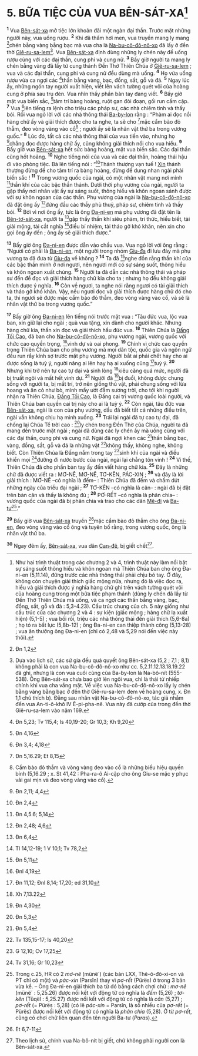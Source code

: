 # 5. BỮA TIỆC CỦA VUA BÊN-SÁT-XA[^1]
<sup><b>1</b></sup> Vua [Bên-sát-xa]() mở tiệc lớn khoản đãi một ngàn đại thần. Trước mặt những người này, vua uống rượu. <sup><b>2</b></sup> Khi đã thấm hơi men, vua truyền mang ly mang [^1*]chén bằng vàng bằng bạc mà vua cha là [Na-bu-cô-đô-nô-xo]() đã lấy ở đền thờ [Giê-ru-sa-lem]()[^2]. Vua [Bên-sát-xa]() định dùng những ly chén này để uống rượu cùng với các đại thần, cung phi và cung nữ. <sup><b>3</b></sup> Bấy giờ người ta mang ly chén bằng vàng đã lấy từ cung thánh Đền Thờ Thiên Chúa ở [Giê-ru-sa-lem]() ; vua và các đại thần, cung phi và cung nữ đều dùng mà uống. <sup><b>4</b></sup> Họ vừa uống rượu vừa ca ngợi các [^2*]thần bằng vàng, bạc, đồng, sắt, gỗ và đá. <sup><b>5</b></sup> Ngay lúc ấy, những ngón tay người xuất hiện, viết lên vách tường quét vôi của hoàng cung ở phía sau trụ đèn. Vua nhìn thấy phần bàn tay đang viết. <sup><b>6</b></sup> Bấy giờ mặt vua biến sắc, [^3*]tâm trí bàng hoàng, ruột gan đòi đoạn, gối run cầm cập. <sup><b>7</b></sup> Vua [^4*]lên tiếng ra lệnh cho triệu các pháp sư, các nhà chiêm tinh và thầy bói. Rồi vua ngỏ lời với các nhà thông thái [Ba-by-lon]() rằng : “Phàm ai đọc nổi hàng chữ ấy và giải thích được cho ta nghe, ta sẽ cho [^5*]mặc cẩm bào đỏ thẫm, đeo vòng vàng vào cổ[^3] ; người ấy sẽ là nhân vật thứ ba trong vương quốc.” <sup><b>8</b></sup> Lúc đó, tất cả các nhà thông thái của vua tiến vào, nhưng họ [^6*]chẳng đọc được hàng chữ ấy, cũng không giải thích nổi cho vua hiểu. <sup><b>9</b></sup> Bấy giờ vua [Bên-sát-xa]() hết sức bàng hoàng, mặt vua biến sắc. Các đại thần cũng hốt hoảng. <sup><b>10</b></sup> Nghe tiếng nói của vua và các đại thần, hoàng thái hậu đi vào phòng tiệc. Bà lên tiếng nói : “[^7*]Thánh thượng vạn tuế ! [Xin]() thánh thượng đừng để cho tâm trí ra bàng hoàng, đừng để dung nhan ngài phải biến sắc ! <sup><b>11</b></sup> Trong vương quốc của ngài, có một nhân vật mang nơi mình [^8*]thần khí của các bậc thần thánh. Dưới thời phụ vương của ngài, người ta gặp thấy nơi nhân vật ấy sự sáng suốt, thông hiểu và khôn ngoan sánh được với sự khôn ngoan của các thần. Phụ vương của ngài là [Na-bu-cô-đô-nô-xo]() đã đặt ông ấy [^9*]đứng đầu các thầy phù thuỷ, pháp sư, chiêm tinh và thầy bói. <sup><b>12</b></sup> Bởi vì nơi ông ấy, tức là ông [Đa-ni-en]() mà phụ vương đã đặt tên là [Bên-tơ-sát-xa](), người ta [^10*]gặp thấy thần khí siêu phàm, tri thức, hiểu biết, tài giải mộng, tài cắt nghĩa [^11*]điều bí nhiệm, tài tháo gỡ khó khăn, nên xin cho gọi ông ấy đến ; ông ấy sẽ giải thích được.”

<sup><b>13</b></sup> Bấy giờ ông [Đa-ni-en]() được dẫn vào chầu vua. Vua ngỏ lời với ông rằng : “Ngươi có phải là [Đa-ni-en](), một người trong nhóm [Giu-đa]() đi lưu đày mà phụ vương ta đã đưa từ [Giu-đa]() về không ? <sup><b>14</b></sup> Ta đã [^12*]nghe đồn rằng thần khí của các bậc thần minh ở nơi ngươi, nên ngươi mới có sự sáng suốt, thông hiểu và khôn ngoan xuất chúng. <sup><b>15</b></sup> Người ta đã dẫn các nhà thông thái và pháp sư đến để đọc và giải thích hàng chữ kia cho ta ; nhưng họ đều không giải thích được ý nghĩa. <sup><b>16</b></sup> Còn về ngươi, ta nghe nói rằng ngươi có tài giải thích và tháo gỡ khó khăn. Vậy, nếu ngươi đọc và giải thích được hàng chữ đó cho ta, thì ngươi sẽ được mặc cẩm bào đỏ thẫm, đeo vòng vàng vào cổ, và sẽ là nhân vật thứ ba trong vương quốc.”

<sup><b>17</b></sup> Bấy giờ ông [Đa-ni-en]() lên tiếng nói trước mặt vua : “Tâu đức vua, lộc vua ban, xin giữ lại cho ngài ; quà vua tặng, xin dành cho người khác. Nhưng hàng chữ kia, thần xin đọc và giải thích hầu đức vua. <sup><b>18</b></sup> Thiên Chúa là [Đấng Tối Cao](), đã ban cho [Na-bu-cô-đô-nô-xo](), phụ vương ngài, vương quốc với chức cao quyền trọng, [^13*]vinh dự và oai phong. <sup><b>19</b></sup> Chính vì chức cao quyền trọng Thiên Chúa ban cho phụ vương mà mọi dân tộc, quốc gia và ngôn ngữ đều run rẩy kính sợ trước mặt phụ vương. Người bắt ai phải chết hay cho ai được sống là tuỳ ý, người nâng ai lên hay hạ ai xuống cũng [^14*]tuỳ ý. <sup><b>20</b></sup> Nhưng khi trở nên tự cao tự đại và sinh lòng [^15*]kiêu căng quá mức, người đã bị truất ngôi và mất hết vinh dự. <sup><b>21</b></sup> Người đã [^16*]bị đuổi, không được chung sống với người ta, bị mất trí, trở nên giống thú vật, phải chung sống với lừa hoang và ăn cỏ như bò, mình mẩy ướt đẫm sương trời, cho tới khi người nhận ra Thiên Chúa, [Đấng Tối Cao](), là Đấng cai trị vương quốc loài người, và Thiên Chúa ban quyền cai trị này cho ai là tuỳ ý. <sup><b>22</b></sup> Còn ngài, tâu đức vua [Bên-sát-xa](), ngài là con của phụ vương, dầu đã biết tất cả những điều trên, ngài vẫn không chịu hạ mình xuống. <sup><b>23</b></sup> Trái lại ngài đã tự cao tự đại, đã chống lại Chúa Tể trời cao : [^17*]ly chén trong Đền Thờ của Chúa, người ta đã mang đến trước mặt ngài ; ngài đã dùng các ly chén ấy mà uống cùng với các đại thần, cung phi và cung nữ. Ngài đã ngợi khen các [^18*]thần bằng bạc, vàng, đồng, sắt, gỗ và đá là những vật [^19*]không thấy, không nghe, không biết. Còn Thiên Chúa là Đấng nắm trong tay [^20*]sinh khí của ngài và điều khiển mọi [^21*]đường đi nước bước của ngài, ngài lại chẳng tôn vinh ! <sup><b>24</b></sup> Vì thế, Thiên Chúa đã cho phần bàn tay ấy đến viết hàng chữ kia. <sup><b>25</b></sup> Đây là những chữ đã được viết ra : MƠ-NÊ, MƠ-NÊ, TƠ-KÊN, PÁC-XIN ; <sup><b>26</b></sup> và đây là lời giải thích : MƠ-NÊ –có nghĩa là đếm– : Thiên Chúa đã đếm và chấm dứt những ngày của triều đại ngài ; <sup><b>27</b></sup> TƠ-KÊN –có nghĩa là cân– : ngài đã bị đặt trên bàn cân và thấy là không đủ ; <sup><b>28</b></sup> PƠ-RẾT –có nghĩa là phân chia– : vương quốc của ngài đã bị phân chia và trao cho các dân [Mê-đi]() và [Ba-tư]()[^4].”

<sup><b>29</b></sup> Bấy giờ vua [Bên-sát-xa]() truyền [^22*]mặc cẩm bào đỏ thẫm cho ông [Đa-ni-en](), đeo vòng vàng vào cổ ông và tuyên bố rằng, trong vương quốc, ông là nhân vật thứ ba.

<sup><b>30</b></sup> Ngay đêm ấy, [Bên-sát-xa](), vua dân [Can-đê](), bị giết chết[^5].

[^1]: Như hai trình thuật trong các chương 2 và 4, trình thuật này làm nổi bật sự sáng suốt thông hiểu và khôn ngoan mà Thiên Chúa ban cho ông Đa-ni-en (5,11.14), đứng trước các nhà thông thái phải chịu bó tay. Ở đây, không còn chuyện giải thích giấc mộng nữa, nhưng đó là việc đọc ra, hiểu và giải thích được ý nghĩa hàng chữ ghi trên vách tường quét vôi của hoàng cung trong một bữa tiệc phạm thánh (dùng ly chén đã lấy từ Đền Thờ Thiên Chúa mà uống, và ca ngợi các thần bằng vàng, bạc, đồng, sắt, gỗ và đá : 5,3-4.23). Cấu trúc chung của ch. 5 này giống như cấu trúc của các chương 2 và 4 : sự kiện (giấc mộng ; hàng chữ lạ xuất hiện) (5,1-5) ; vua bối rối, triệu các nhà thông thái đến giải thích (5,6-8a) ; họ tỏ ra bất lực (5,8b-12) ; ông Đa-ni-en can thiệp thành công (5,13-28) ; vua ân thưởng ông Đa-ni-en (chỉ có 2,48 và 5,29 nói đến việc này thôi).
[^2]: Dựa vào lịch sử, các sử gia đều quả quyết ông Bên-sát-xa (5,2 ; 7,1 ; 8,1) không phải là con vua Na-bu-cô-đô-nô-xo như cc. 5,2.11.12.13.18.19.22 đã ghi, nhưng là con vua cuối cùng của Ba-by-lon là Na-bô-nít (555-538). Ông Bên-sát-xa chưa bao giờ lên ngôi vua, chỉ là thái tử nhiếp chính khi vua cha vắng mặt. Về việc vua Na-bu-cô-đô-nô-xo lấy ly chén bằng vàng bằng bạc ở đền thờ Giê-ru-sa-lem đem về hoàng cung, x. Đn 1,1 chú thích b). Đằng sau nhân vật Na-bu-cô-đô-nô-xo, tác giả nhắm đến vua An-ti-ô-khô IV Ê-pi-pha-nê. Vua này đã cướp của trong đền thờ Giê-ru-sa-lem vào năm 169.
[^3]: Cẩm bào đỏ thẫm và vòng vàng đeo vào cổ là những biểu hiệu quyền bính (5,16.29 ; x. St 41,42 : Pha-ra-ô Ai-cập cho ông Giu-se mặc y phục vải gai mịn và đeo vòng vàng vào cổ).
[^4]: Trong c.25, HR có 2 *mơ-nê* (münë´) (các bản LXX, Thê-ô-đô-xi-on và PT chỉ có một) và *pác-xin* (Parsîn) thay vì *pơ-rết* (Pürës) ở trong 3 bản vừa kể. – Ông Đa-ni-en giải thích ba từ đó bằng cách chơi chữ : *mơ-nê* (münë´ : 5,25.26) được nối kết với động từ có nghĩa là *đếm* (5,26) ; *tơ-kên* (Tüqël : 5,25.27) được nối kết với động từ có nghĩa là *cân* (5,27) ; *pơ-rết* (= Pürës : 5,28) (có lẽ *pác-xin* = Parsîn, là số nhiều của *pơ-rết* (= Pürës) được nối kết với động từ có nghĩa là *phân chia* (5,28). Ở từ *pơ-rết*, cũng có chơi chữ liên quan đến tên người Ba-tư (*Paras*).
[^5]: Theo lịch sử, chính vua Na-bô-nít bị giết, chứ không phải người con là Bên-sát-xa.
[^1*]: Đn 1,2
[^2*]: Đn 5,23; Tv 115,4; Is 40,19-20; Gr 10,3; Kh 9,20
[^3*]: Đn 4,16
[^4*]: Đn 3,4; 4,18
[^5*]: Đn 5,16.29; Et 8,15
[^6*]: Đn 2,11; 4,4
[^7*]: Đn 2,4
[^8*]: Đn 4,5.6; 5,14
[^9*]: Đn 2,48; 4,6
[^10*]: Đn 6,4
[^11*]: Tl 14,12-19; 1 V 10,1; Tv 78,2
[^12*]: Đn 5,11
[^13*]: Đnl 4,19
[^14*]: Đn 11,12; Đnl 8,14; 17,20; ed 31,10
[^15*]: Xh 7,13.22
[^16*]: Đn 4,30
[^17*]: Đn 5,3
[^18*]: Đn 5,4
[^19*]: Tv 135,15-17; Is 40,20
[^20*]: G 12,10; Cv 17,25
[^21*]: Tv 31,16; Gr 10,23
[^22*]: Et 6,7-11